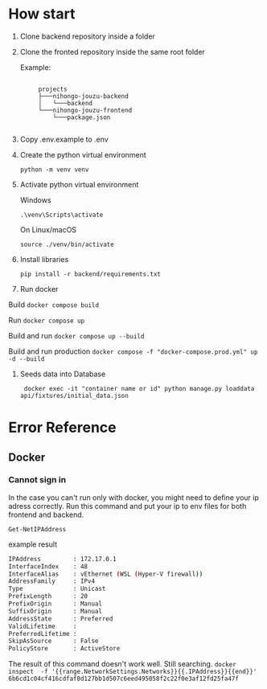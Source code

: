 # How start

1.  Clone backend repository inside a folder

1.  Clone the fronted repository inside the same root folder

    Example:
    ```

         projects
         ├───nihongo-jouzu-backend
         │   └───backend
         └───nihongo-jouzu-frontend
             └───package.json


1.  Copy .env.example to .env

1.  Create the python virtual environment

    `python -m venv venv`

1.  Activate python virtual environment

    Windows

    `.\venv\Scripts\activate`

    On Linux/macOS

    `source ./venv/bin/activate`

1.  Install libraries

    `pip install -r backend/requirements.txt`

1.  Run docker

   Build  ```docker compose build```
     
   Run  ```docker compose up```
   
   Build and run  ```docker compose up --build```
   
   Build and run production  ```docker compose -f "docker-compose.prod.yml" up -d --build```

1. Seeds data into Database

    ` docker exec -it "container name or id" python manage.py loaddata api/fixtures/initial_data.json`

# Error Reference

## Docker

### Cannot sign in
In the case you can't run only with docker, you might need to define your ip adress correctly.
Run this command and put your ip to env files for both frontend and backend.

`Get-NetIPAddress`

example result
```bash
IPAddress         : 172.17.0.1
InterfaceIndex    : 48
InterfaceAlias    : vEthernet (WSL (Hyper-V firewall))
AddressFamily     : IPv4
Type              : Unicast
PrefixLength      : 20
PrefixOrigin      : Manual
SuffixOrigin      : Manual
AddressState      : Preferred
ValidLifetime     :
PreferredLifetime :
SkipAsSource      : False
PolicyStore       : ActiveStore
```
The result of this command doesn't work well. Still searching.
`docker inspect  -f '{{range.NetworkSettings.Networks}}{{.IPAddress}}{{end}}' 6b6cd1c04cf416cdfaf8d127bb1d507c6eed495058f2c22f0e3af12fd25fa47f`
